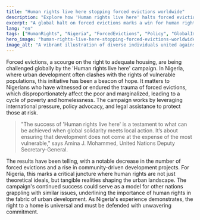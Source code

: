 ```yaml
---
title: "Human rights live here stopping forced evictions worldwide"
description: "Explore how 'Human rights live here' halts forced evictions, impacting lives in Nigeria and beyond."
excerpt: "A global halt on forced evictions marks a win for human rights."
lang: "en"
tags: ["HumanRights", "Nigeria", "ForcedEvictions", "Policy", "GlobalImpact"]
hero_image: "human-rights-live-here-stopping-forced-evictions-worldwide.png"
image_alt: "A vibrant illustration of diverse individuals united against forced evictions worldwide, emphasizing human rights."
---
```


Forced evictions, a scourge on the right to adequate housing, are being challenged globally by the 'Human rights live here' campaign. In Nigeria, where urban development often clashes with the rights of vulnerable populations, this initiative has been a beacon of hope. It matters to Nigerians who have witnessed or endured the trauma of forced evictions, which disproportionately affect the poor and marginalized, leading to a cycle of poverty and homelessness. The campaign works by leveraging international pressure, policy advocacy, and legal assistance to protect those at risk.

> "The success of 'Human rights live here' is a testament to what can be achieved when global solidarity meets local action. It’s about ensuring that development does not come at the expense of the most vulnerable," says Amina J. Mohammed, United Nations Deputy Secretary-General.

The results have been telling, with a notable decrease in the number of forced evictions and a rise in community-driven development projects. For Nigeria, this marks a critical juncture where human rights are not just theoretical ideals, but tangible realities shaping the urban landscape. The campaign's continued success could serve as a model for other nations grappling with similar issues, underlining the importance of human rights in the fabric of urban development. As Nigeria's experience demonstrates, the right to a home is universal and must be defended with unwavering commitment.